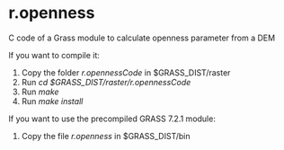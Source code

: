 # r.openness
C code of a Grass module to calculate openness parameter from a DEM

If you want to compile it:

1. Copy the folder *r.opennessCode* in $GRASS_DIST/raster
2. Run *cd $GRASS_DIST/raster/r.opennessCode* 
2. Run *make*
3. Run *make install*

If you want to use the precompiled GRASS 7.2.1 module:

1. Copy the file *r.openness* in $GRASS_DIST/bin


